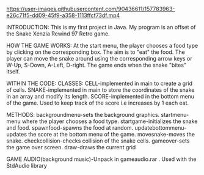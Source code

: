 

https://user-images.githubusercontent.com/90436611/157783963-e26c71f5-dd09-45f9-a358-1113ffcf73df.mp4

INTRODUCTION:
This is my first project in Java.
My program is an offset of the Snake Xenzia Rewind 97 Retro game.

HOW THE GAME WORKS:
At the start menu, the player chooses a food type by clicking on the corresponding box.
The aim is to "eat" the food. The player can move the snake around using the corresponding arrow keys or W-Up, S-Down, A-Left, D-right.
The game ends when the snake "bites" itself.

WITHIN THE CODE:
CLASSES: CELL-implemented in main to create a grid of cells.
         SNAKE-implemented in main to store the coordinates of the snake in an array and modify its length.
         SCORE-implemented in the bottom menu of the game. Used to keep track of the score i.e increases by 1 each eat.

METHODS: backgroundmenu-sets the background graphics.
         startmenu-menu where the player chooses a food type.
         startgame-initializes the snake and food.
         spawnfood-spawns the food at random.
         updatebottommenu-updates the score at the bottom menu of the game.
         movesnake-moves the snake.
         checkcollision-checks collision of the snake cells.
         gameover-sets the game over screen.
         draw-draws the current grid
         
GAME AUDIO(background music)-Unpack in gameaudio.rar . Used with the StdAudio library
